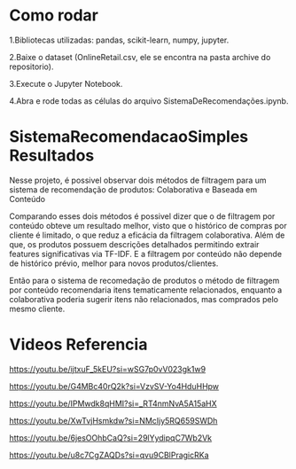 # Como rodar

1.Bibliotecas utilizadas: pandas, scikit-learn, numpy, jupyter.

2.Baixe o dataset (OnlineRetail.csv, ele se encontra na pasta archive do repositorio).

3.Execute o Jupyter Notebook.

4.Abra e rode todas as células do arquivo SistemaDeRecomendações.ipynb.



# SistemaRecomendacaoSimples Resultados

 Nesse projeto, é possivel observar dois métodos de filtragem para um sistema de recomendação de produtos: Colaborativa e Baseada em Conteúdo
 
 Comparando esses dois métodos é possivel dizer que o de filtragem por conteúdo obteve um resultado melhor, visto que o histórico de compras por cliente é limitado, o que reduz a eficácia da filtragem colaborativa. Além de que, os produtos possuem descrições detalhados permitindo extrair features significativas via TF-IDF. E a filtragem por conteúdo não depende de histórico prévio, melhor para novos produtos/clientes.

 Então para o sistema de recomedação de produtos o método de filtragem por conteúdo recomendaria itens tematicamente relacionados, enquanto a colaborativa poderia sugerir itens não relacionados, mas comprados pelo mesmo cliente.


# Videos Referencia

https://youtu.be/ijtxuF_5kEU?si=wSG7p0vV023gk1w9

https://youtu.be/G4MBc40rQ2k?si=VzvSV-Yo4HduHHpw

https://youtu.be/IPMwdk8qHMI?si=_RT4nmNvA5A15aHX

https://youtu.be/XwTvjHsmkdw?si=NMcIjy5RQ659SWDh

https://youtu.be/6jesOOhbCaQ?si=29lYydipqC7Wb2Vk

https://youtu.be/u8c7CgZAQDs?si=qvu9CBlPragicRKa
